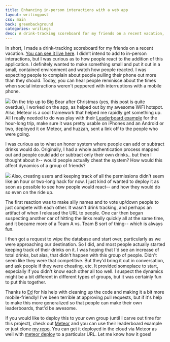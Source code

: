 ```yaml
---
title: Enhancing in-person interactions with a web app
layout: writingpost
css: main
back: greenbackground
categories: writings
desc: A drink-tracking scoreboard for my friends on a recent vacation, and how it impacted in-person interactions.
---
```


In short, I made a drink-tracking scoreboard for my friends on a recent vacation. [You can see it live here][6]. I didn’t intend to add to in-person interactions, but I was curious as to how people react to the addition of this application. I definitely wanted to make something small and put it out in a small, contained environment and watch how people reacted. I was expecting people to complain about people pulling their phone out more than they should. Today, you can hear people reminisce about the times when social interactions weren't peppered with interruptions with a mobile phone.

<img src="{{site.url}}/writings/images/drinks1.png" class="wrapimg"></img>
On the trip up to Big Bear after Christmas (yes, this post is quite overdue), I worked on the app, as helped out by my awesome WiFi hotspot. Also, Meteor is a cool framework that helped me rapidly get something up. All I really needed to do was play with their [Leaderboard example][5] for the hour-long trip, make sure it was pretty usable on iPhones and an Android or two, deployed it on Meteor, and huzzah, sent a link off to the people who were going. 

I was curious as to what an honor system where people can add or subtract drinks would do. Originally, I had a whole authentication process mapped out and people could add or subtract only their own drinks.. but then I thought about it-- would people actually cheat the system? How would this affect dynamics of a group of friends?

<img src="{{site.url}}/writings/images/drinks2.png" class="wrapimg"></img>
Also, creating users and keeping track of all the permissions didn't seem like an hour or two-long hack for now. I just kind of wanted to deploy it as soon as possible to see how people would react-- and how they would do so even on the ride up.

The first reaction was to make silly names and to vote up/down people to just compete with each other. It wasn't drink tracking, and perhaps an artifact of when I released the URL to people. One car then began suspecting another car of hitting the links really quickly all at the same time, and it became more of a Team A vs. Team B sort of thing-- which is always fun.

I then got a request to wipe the database and start over, particularly as we were approaching our destination. So I did, and most people actually started keeping track of their drinks on it. I was hoping that I'd see an increase of total drinks, but alas, that didn't happen with this group of people. Didn't seem like they were that competitive. But they'd bring it out in conversation, and ask people if they were cheating, etc. It provided someplace to start, especially if you didn't know each other all too well. I suspect the dynamics might be a bit different in different types of groups, but it was certainly fun to put this together.

Thanks to [Ed][2] for his help with cleaning up the code and making it a bit more mobile-friendly! I've been terrible at approving pull requests, but if it's help to make this more generalized so that people can make their own leaderboards, that'd be awesome.

If you would like to deploy this to your own group (until I carve out time for this project), check out [Meteor][1] and you can use their leaderboard example or just clone [my repo][3]. You can get it deployed in the cloud via Meteor as well with [meteor deploy][4] to a particular URL. Let me know how it goes!

[1]: http://meteor.com/
[2]: https://github.com/podopie
[3]: https://github.com/chrnguyen/leaderboard
[4]: http://docs.meteor.com/#meteordeploy
[5]: http://meteor.com/examples/leaderboard
[6]: http://draaanks.meteor.com/
